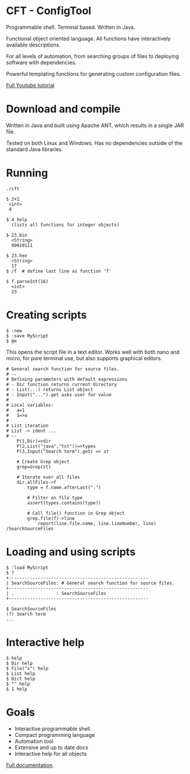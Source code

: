 

# CFT - ConfigTool

Programmable shell. Terminal based. Written in Java.

Functional object oriented language. All functions have interactively available descriptions.

For all levels of automation, from searching groups of files to deploying software with dependencies.

Powerful templating functions for generating custom configuration files.


[Full Youtube tutorial](https://www.youtube.com/playlist?list=PLj58HwpT4Qy80WhDBycFKxIhWFzv5WkwO)


# Download and compile

Written in Java and built using Apache ANT, which results in a single JAR file. 

Tested on both Linux and Windows. Has no dependencies outside of the standard Java libraries.

# Running

```
./cft

$ 2+2
 <int>
 4

$ 4 help
  (lists all functions for integer objects)
  
$ 23.bin
  <String>
  00010111 
  
$ 23.hex
  <String>
  17
$ /f  # define last line as function 'f'
  
$ f.parseInt(16)
  <int>
  23
```

# Creating scripts
```
$ :new
$ :save MyScript
$ @e
```

This opens the script file in a text editor. Works well with both nano and micro, for pure terminal use, but
also supports graphical editors. 

```
# General search function for source files.
# --
# Defining parameters with default expressions
# - Dir function returns current directory
# - List(...) returns List object
# - Input("...").get asks user for value
# 
# Local variables: 
#   a=1
#   1=>a
#
# List iteration
# List -> ident ...
# --
	P(1,Dir)=>dir
	P(2,List("java","txt"))=>types
	P(3,Input("Search term").get) => st

	# Create Grep object
	grep=Grep(st)  
	
	# Iterate over all files
	dir.allFiles->f 
		type = f.name.afterLast(".")
		
		# Filter on file type
		assert(types.contains(type))
		
		# Call file() function in Grep object
		grep.file(f)->line
			report(line.file.name, line.lineNumber, line)
/SearchSourceFiles
```


# Loading and using scripts
```
$ :load MyScript
$ ?
+-----------------------------------------------------
| SearchSourceFiles: # General search function for source files.
+-----------------------------------------------------
| .                : SearchSourceFiles
+-----------------------------------------------------

$ SearchSourceFiles
(?) Search term
...
```


# Interactive help

```
$ help
$ Dir help
$ File("x") help
$ List help
$ Dict help
$ "" help
$ 1 help
```


# Goals

- Interactive programmable shell
- Compact programming language
- Automation tool
- Extensive and up to date docs
- Interactive help for all objects


[Full documentation](doc/Doc.md).

